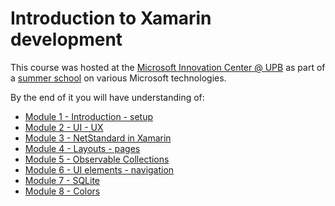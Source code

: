 # Introduction to Xamarin development

This course was hosted at the [Microsoft Innovation Center @ UPB](https://microsoft.pub.ro/) as part of a [summer school](https://www.meetup.com/Microsoft-Academy-Romania/events/241340063/) on various Microsoft technologies.

By the end of it you will have understanding of:
- [Module 1 - Introduction - setup](https://github.com/microsoft-dx/xamarin-fundamentals/tree/master/1.%20Introduction%20-%20setup)
- [Module 2 - UI - UX](https://github.com/microsoft-dx/xamarin-fundamentals/tree/master/2.%20UI%20-%20UX)
- [Module 3 - NetStandard in Xamarin](https://github.com/microsoft-dx/xamarin-fundamentals/tree/master/3.%20NetStandard%20in%20Xamarin)
- [Module 4 - Layouts - pages](https://github.com/microsoft-dx/xamarin-fundamentals/tree/master/4.%20Layouts%20-%20pages)
- [Module 5 - Observable Collections](https://github.com/microsoft-dx/xamarin-fundamentals/tree/master/5.%20Observable%20Collections)
- [Module 6 - UI elements - navigation](https://github.com/microsoft-dx/xamarin-fundamentals/tree/master/6.%20UI%20elements%20-%20navigation)
- [Module 7 - SQLite](https://github.com/microsoft-dx/xamarin-fundamentals/tree/master/7.%20SQLite)
- [Module 8 - Colors](https://github.com/microsoft-dx/xamarin-fundamentals/tree/master/8.%20Colors)
